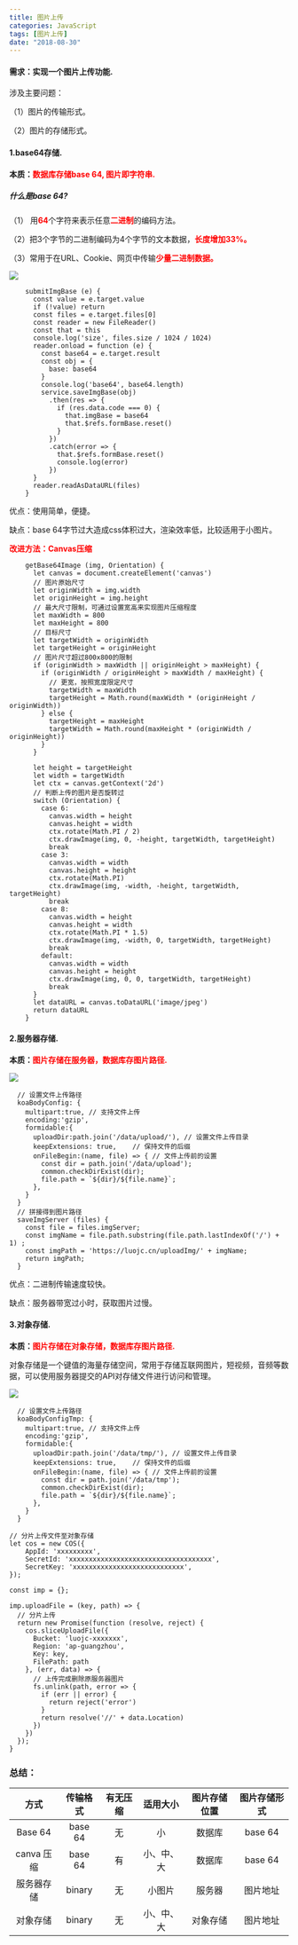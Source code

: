```yaml
---
title: 图片上传
categories: JavaScript
tags: [图片上传]
date: "2018-08-30"
---
```


#### 需求：实现一个图片上传功能.

涉及主要问题：

（1）图片的传输形式。

（2）图片的存储形式。

#### 1.base64存储.

**本质：<font color="red">数据库存储base 64, 图片即字符串.</font>**

##### 什么是base 64?

（1） 用<font color="red">**64**</font>个字符来表示任意<font color="red">**二进制**</font>的编码方法。

（2）把3个字节的二进制编码为4个字节的文本数据，<font color="red">**长度增加33%。**</font>

（3）常用于在URL、Cookie、网页中传输<font color="red">**少量二进制数据。**</font>

<!--more-->

![](/img/imgUpload/upload_1.png)

```
    submitImgBase (e) {
      const value = e.target.value
      if (!value) return
      const files = e.target.files[0]
      const reader = new FileReader()
      const that = this
      console.log('size', files.size / 1024 / 1024)
      reader.onload = function (e) {
        const base64 = e.target.result
        const obj = {
          base: base64
        }
        console.log('base64', base64.length)
        service.saveImgBase(obj)
          .then(res => {
            if (res.data.code === 0) {
              that.imgBase = base64
              that.$refs.formBase.reset()
            }
          })
          .catch(error => {
            that.$refs.formBase.reset()
            console.log(error)
          })
      }
      reader.readAsDataURL(files)
    }
```

优点：使用简单，便捷。

缺点：base 64字节过大造成css体积过大，渲染效率低，比较适用于小图片。



**<font color=red>改进方法：Canvas压缩</font>**

```
    getBase64Image (img, Orientation) {
      let canvas = document.createElement('canvas')
      // 图片原始尺寸
      let originWidth = img.width
      let originHeight = img.height
      // 最大尺寸限制，可通过设置宽高来实现图片压缩程度
      let maxWidth = 800
      let maxHeight = 800
      // 目标尺寸
      let targetWidth = originWidth
      let targetHeight = originHeight
      // 图片尺寸超过800x800的限制
      if (originWidth > maxWidth || originHeight > maxHeight) {
        if (originWidth / originHeight > maxWidth / maxHeight) {
          // 更宽，按照宽度限定尺寸
          targetWidth = maxWidth
          targetHeight = Math.round(maxWidth * (originHeight / originWidth))
        } else {
          targetHeight = maxHeight
          targetWidth = Math.round(maxHeight * (originWidth / originHeight))
        }
      }

      let height = targetHeight
      let width = targetWidth
      let ctx = canvas.getContext('2d')
      // 判断上传的图片是否旋转过
      switch (Orientation) {
        case 6:
          canvas.width = height
          canvas.height = width
          ctx.rotate(Math.PI / 2)
          ctx.drawImage(img, 0, -height, targetWidth, targetHeight)
          break
        case 3:
          canvas.width = width
          canvas.height = height
          ctx.rotate(Math.PI)
          ctx.drawImage(img, -width, -height, targetWidth, targetHeight)
          break
        case 8:
          canvas.width = height
          canvas.height = width
          ctx.rotate(Math.PI * 1.5)
          ctx.drawImage(img, -width, 0, targetWidth, targetHeight)
          break
        default:
          canvas.width = width
          canvas.height = height
          ctx.drawImage(img, 0, 0, targetWidth, targetHeight)
          break
      }
      let dataURL = canvas.toDataURL('image/jpeg')
      return dataURL
    }
```



#### 2.服务器存储.

**本质：<font color="red">图片存储在服务器，数据库存图片路径.</font>**

![](/img/imgUpload/upload_2.png)

```
  // 设置文件上传路径
  koaBodyConfig: {
    multipart:true, // 支持文件上传
    encoding:'gzip',
    formidable:{
      uploadDir:path.join('/data/upload/'), // 设置文件上传目录
      keepExtensions: true,    // 保持文件的后缀
      onFileBegin:(name, file) => { // 文件上传前的设置
        const dir = path.join('/data/upload');
        common.checkDirExist(dir);
        file.path = `${dir}/${file.name}`;
      },
    }
  }
  // 拼接得到图片路径
  saveImgServer (files) {
    const file = files.imgServer;
    const imgName = file.path.substring(file.path.lastIndexOf('/') + 1) ;
    const imgPath = 'https://luojc.cn/uploadImg/' + imgName;
    return imgPath;
  }  
```

优点：二进制传输速度较快。

缺点：服务器带宽过小时，获取图片过慢。

#### 3.对象存储.

**本质：<font color="red">图片存储在对象存储，数据库存图片路径.</font>**

对象存储是一个键值的海量存储空间，常用于存储互联网图片，短视频，音频等数据，可以使用服务器提交的API对存储文件进行访问和管理。

![](/img/imgUpload/upload_3.png)

```
  // 设置文件上传路径
  koaBodyConfigTmp: {
    multipart:true, // 支持文件上传
    encoding:'gzip',
    formidable:{
      uploadDir:path.join('/data/tmp/'), // 设置文件上传目录
      keepExtensions: true,    // 保持文件的后缀
      onFileBegin:(name, file) => { // 文件上传前的设置
        const dir = path.join('/data/tmp');
        common.checkDirExist(dir);
        file.path = `${dir}/${file.name}`;
      },
    }
  }
```

```
// 分片上传文件至对象存储
let cos = new COS({
    AppId: 'xxxxxxxxx',
    SecretId: 'xxxxxxxxxxxxxxxxxxxxxxxxxxxxxxxxxxxx',
    SecretKey: 'xxxxxxxxxxxxxxxxxxxxxxxxxxxx',
});

const imp = {};

imp.uploadFile = (key, path) => {
  // 分片上传
  return new Promise(function (resolve, reject) { 
    cos.sliceUploadFile({
      Bucket: 'luojc-xxxxxxx',
      Region: 'ap-guangzhou',
      Key: key,
      FilePath: path
    }, (err, data) => {
      // 上传完成删除原服务器图片
      fs.unlink(path, error => {
        if (err || error) {
          return reject('error')
        }
        return resolve('//' + data.Location)
      })
    })
  });
}
```



### 总结：

|    方式    | 传输格式 | 有无压缩 |  适用大小  | 图片存储位置 | 图片存储形式 |
| :--------: | :------: | :------: | :--------: | :----------: | :----------: |
|  Base 64   | base 64  |    无    |     小     |    数据库    |   base 64    |
| canva 压缩 | base 64  |    有    | 小、中、大 |    数据库    |   base 64    |
| 服务器存储 |  binary  |    无    |   小图片   |    服务器    |   图片地址   |
|  对象存储  |  binary  |    无    | 小、中、大 |   对象存储   |   图片地址   |

